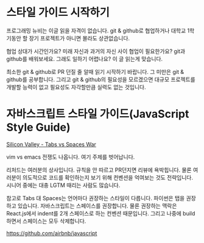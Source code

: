 # 스타일 가이드 시작하기

프로그래밍 뉴비는 이글 읽을 자격이 없습니다. git & github로 협업하거나 대학교 1학기동안 할 장기 프로젝트가 아니면 몰라도 상관없습니다.

협업 상대가 시간인가요? 미래 자신과 과거의 자신 사이 협업이 필요한가요? git과 github를 배워보세요. 그래도 일하기 어렵나요? 이 글 읽는게 맞습니다.

최소한 git & github로 PR 던질 줄 알때 읽기 시작하기 바랍니다. 그 미만은 git & github를 공부합니다. 그리고 git & github의 필요성을 모르겠으면 대규모 프로젝트를 개발할 능력이 없고 필요성도 자각할만큼 실력도 없는 것입니다.

# 자바스크립트 스타일 가이드(JavaScript Style Guide)

[Silicon Valley - Tabs vs Spaces War](https://www.youtube.com/watch?v=V7PLxL8jIl8)

vim vs emacs 전쟁도 나옵니다. 여기 주제를 벗어납니다.

리처드는 여러분의 상사입니다. 규칙을 안 따르고 PR던지면 리뷰에 욕박힙니다. 물론 여러분이 의도적으로 코드를 확인하는지 보기 위해 컨벤션을 억여보는 것도 전략입니다. 시니어 중에는 대충 LGTM 때리는 사람도 많습니다.

참고로 Tabs 대 Spaces는 언어마다 권장하는 스타일이 다릅니다. 파이썬은 탭을 권장하고 있습니다. 자바스크립트는 스페이스를 권장합니다. 물론 권장하는 맥락은 React.js에서 indent를 2개 스페이스로 하는 컨벤션 때문입니다. 그리고 나중에 build하면서 스페이스는 모두 삭제합니다.

https://github.com/airbnb/javascript
